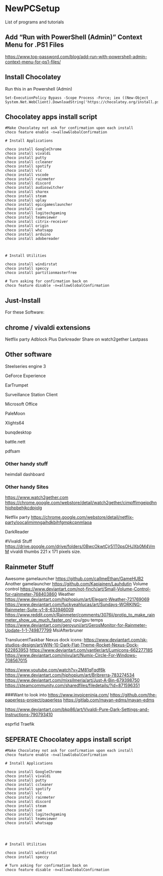 # NewPCSetup
List of programs and tutorials

## Add “Run with PowerShell (Admin)” Context Menu for .PS1 Files
https://www.top-password.com/blog/add-run-with-powershell-admin-context-menu-for-ps1-files/

## Install Chocolatey
Run this in an Powershell (Admin)
```
Set-ExecutionPolicy Bypass -Scope Process -Force; iex ((New-Object System.Net.WebClient).DownloadString('https://chocolatey.org/install.ps1'))
```

## Chocolatey apps install script
```
#Make Chocolatey not ask for confirmation upon each install
choco feature enable -n=allowGlobalConfirmation

# Install Applications

choco install GoogleChrome
choco install vivaldi
choco install putty
choco install ccleaner
choco install spotify
choco install vlc
choco install vscode
choco install rainmeter
choco install discord
choco install audioswitcher
choco install sharex
choco install steam
choco install uplay
choco install epicgameslauncher
choco install cue
choco install logitechgaming
choco install teamviewer
choco install citrix-receiver
choco install origin
choco install whatsapp
choco install arduino
choco install adobereader



# Install Utilities

choco install windirstat 
choco install speccy
choco install partitionmasterfree

# Turn asking for confirmation back on
choco feature disable -n=allowGlobalConfirmation

```

## Just-Install
For these Software:



## chrome / vivaldi extensions

Netflix party
Adblock Plus
Darkreader
Share on watch2gether
Lastpass


## Other software
Steelseries engine 3

GeForce Experience 

EarTrumpet

Surveillance Station Client

Microsoft Office

PaleMoon

Xlights64

bunqdesktop

battle.nett

pdfsam


### Other handy stuff
heimdall dashboard

### Other handy Sites
https://www.watch2gether.com
https://chrome.google.com/webstore/detail/watch2gether/cimpffimgeipdhnhjohpbehjkcdpjolg

Netflix party
https://chrome.google.com/webstore/detail/netflix-party/oocalimimngaihdkbihfgmpkcpnmlaoa

DarkReader


#Vivaldi Stuff
https://drive.google.com/drive/folders/0BwcOkwtCjr51T0psOHJXb0M4VmM
vivaldi thumbs 221 x 171 pixels size.

## Rainmeter Stuff
Awesome gamelauncher https://github.com/callmeEthan/GameHUB2
Another gamelauncher https://github.com/Kapiainen/Lauhdutin
Volume control https://www.deviantart.com/not-finch/art/Small-Volume-Control-for-rainmeter-768403860
Weather https://www.deviantart.com/hiphopium/art/Elegant-Weather-721769069
https://www.deviantart.com/fuckyeahlucas/art/Sundays-WORKING-Rainmeter-Suite-v1-8-633946009
https://www.reddit.com/r/Rainmeter/comments/3076ii/protip_to_make_rainmeter_show_up_much_faster_on/
cpu/gpu temps https://www.deviantart.com/geroyuni/art/GerosMonitor-for-Rainmeter-Update-1-1-749877799
MsiAfterbruner

TranslucentTaskbar
Nexus dock
icons: 
https://www.deviantart.com/sk-studios-design/art/WIN-10-Dark-Flat-Theme-Rocket-Nexus-Dock-622853953
https://www.deviantart.com/vantler/art/Lumicons-662277185
https://www.deviantart.com/niivu/art/Numix-Circle-For-Windows-708567015

https://www.youtube.com/watch?v=2M81qFqdf6k
https://www.deviantart.com/hiphopium/art/Bribrerra-783274534
https://www.deviantart.com/mixsilmeria/art/Just-A-Bin-679398750
https://steamcommunity.com/sharedfiles/filedetails/?id=871596351


###Want to look into
https://www.invoiceninja.com/
https://github.com/the-paperless-project/paperless
https://gitlab.com/mayan-edms/mayan-edms

https://www.deviantart.com/bkp86/art/Vivaldi-Pure-Dark-Settings-and-Instructions-790793410

esprfid
Traefik




## SEPERATE Chocolatey apps install script
```
#Make Chocolatey not ask for confirmation upon each install
choco feature enable -n=allowGlobalConfirmation

# Install Applications

choco install GoogleChrome
choco install vivaldi
choco install putty
choco install ccleaner
choco install spotify
choco install vlc
choco install rainmeter
choco install discord
choco install steam
choco install cue
choco install logitechgaming
choco install teamviewer
choco install whatsapp




# Install Utilities

choco install windirstat 
choco install speccy

# Turn asking for confirmation back on
choco feature disable -n=allowGlobalConfirmation

```




